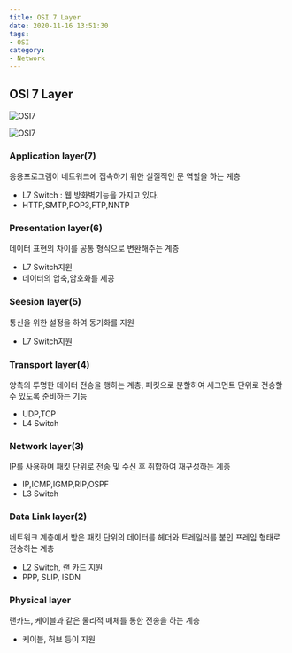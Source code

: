 ```yaml
---
title: OSI 7 Layer
date: 2020-11-16 13:51:30
tags:
- OSI
category:
- Network
---
```


## OSI 7 Layer

![OSI7](/img/osi7.PNG)

![OSI7](/img/osi72.PNG)

### Application layer(7)

응용프로그램이 네트워크에 접속하기 위한 실질적인 문 역할을 하는 계층

- L7 Switch : 웹 방화벽기능을 가지고 있다.
- HTTP,SMTP,POP3,FTP,NNTP

### Presentation layer(6)

데이터 표현의 차이를 공통 형식으로 변환해주는 계층

- L7 Switch지원
- 데이터의 압축,암호화를 제공

### Seesion layer(5)

통신을 위한 설정을 하여 동기화를 지원

- L7 Switch지원

### Transport layer(4)

양측의 투명한 데이터 전송을 행하는 계층, 패킷으로 분할하여 세그먼트 단위로 전송할 수 있도록 준비하는 기능

- UDP,TCP
- L4 Switch

### Network layer(3)

IP를 사용하며 패킷 단위로 전송 및 수신 후 취합하여 재구성하는 계층

- IP,ICMP,IGMP,RIP,OSPF
- L3 Switch

### Data Link layer(2)

네트워크 계층에서 받은 패킷 단위의 데이터를 헤더와 트레일러를 붙인 프레임 형태로 전송하는 계층

- L2 Switch, 랜 카드 지원
- PPP, SLIP, ISDN

### Physical layer

랜카드, 케이블과 같은 물리적 매체를 통한 전송을 하는 계층

- 케이블, 허브 등이 지원
